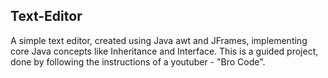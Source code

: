 ## Text-Editor
A simple text editor, created using Java awt and JFrames, implementing core Java concepts like Inheritance and Interface.
This is a guided project, done by following the instructions of a youtuber - "Bro Code".
